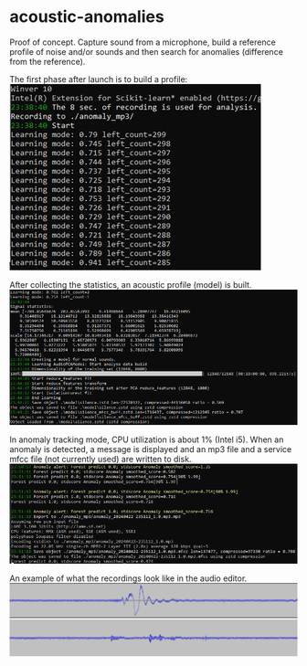 # acoustic-anomalies
Proof of concept. Capture sound from a microphone, build a reference profile of noise and/or sounds and then search for anomalies (difference from the reference).

The first phase after launch is to build a profile:
![build-profile.png](help%2Fbuild-profile.png)

After collecting the statistics, an acoustic profile (model) is built.
![profile-completed.png](help%2Fprofile-completed.png)

In anomaly tracking mode, CPU utilization is about 1% (Intel i5).
When an anomaly is detected, a message is displayed and an mp3 file and a service mfcc file (not currently used) are written to disk.
![anomaly_screenshot.png](help%2Fanomaly_screenshot.png)

An example of what the recordings look like in the audio editor.
![sample1.png](help%2Fsample1.png)
![sample2.png](help%2Fsample2.png)
